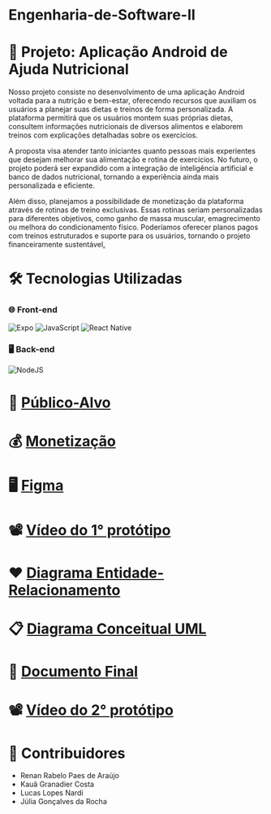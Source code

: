 # Engenharia-de-Software-II



# 🚧 Projeto: Aplicação Android de Ajuda Nutricional

  Nosso projeto consiste no desenvolvimento de uma aplicação Android voltada para a nutrição e bem-estar, oferecendo recursos que auxiliam os usuários a planejar suas dietas e treinos de forma personalizada. A plataforma permitirá que os usuários montem suas próprias dietas, consultem informações nutricionais de diversos alimentos e elaborem treinos com explicações detalhadas sobre os exercícios.
  
  A proposta visa atender tanto iniciantes quanto pessoas mais experientes que desejam melhorar sua alimentação e rotina de exercícios. No futuro, o projeto poderá ser expandido com a integração de inteligência artificial e banco de dados nutricional, tornando a experiência ainda mais personalizada e eficiente.
  
  Além disso, planejamos a possibilidade de monetização da plataforma através de rotinas de treino exclusivas. Essas rotinas seriam personalizadas para diferentes objetivos, como ganho de massa muscular, emagrecimento ou melhora do condicionamento físico. Poderíamos oferecer planos pagos com treinos estruturados e suporte para os usuários, tornando o projeto financeiramente sustentável[.](https://prnt.sc/0qkosWjk0qBP)


#
# 🛠 Tecnologias Utilizadas

### 🌐 Front-end
![Expo](https://img.shields.io/badge/expo-1C1E24?style=for-the-badge&logo=expo&logoColor=#D04A37)
![JavaScript](https://img.shields.io/badge/javascript-%23323330.svg?style=for-the-badge&logo=javascript&logoColor=%23F7DF1E)
![React Native](https://img.shields.io/badge/react_native-%2320232a.svg?style=for-the-badge&logo=react&logoColor=%2361DAFB)

### 🖥️ Back-end

![NodeJS](https://img.shields.io/badge/node.js-6DA55F?style=for-the-badge&logo=node.js&logoColor=white)

#
# 🎯 [Público-Alvo](documentação/usuarios.md)

# 💰 [Monetização](documentação/monetizacao.md)
  
# 🖥️ [Figma](https://www.figma.com/design/sj7QCNFbRAiYcR4bNlcc1M/Trabalho-Glauco?node-id=0-1&p=f&t=tyfGsAzgxpMiwClG-0)
# 📽️ [Vídeo do 1° protótipo](https://www.youtube.com/watch?v=jyv7lmC-WWg)
# ❤️ [Diagrama Entidade-Relacionamento](https://github.com/Neo-TimeOut/Engenharia-de-Software-II/blob/main/documenta%C3%A7%C3%A3o/DER%20Nutricode%20New.png)
# 📋 [Diagrama Conceitual UML](https://miro.com/app/board/uXjVIq1JWFU=/?share_link_id=640516370515)
# 📄 [Documento Final](https://github.com/Neo-TimeOut/Engenharia-de-Software-II/blob/main/documenta%C3%A7%C3%A3o/Documento%20Final.pdf)
# 📽️ [Vídeo do 2° protótipo](https://www.youtube.com/watch?v=F4vib8719gA)

# 👥 Contribuidores

- Renan Rabelo Paes de Araújo
- Kauã Granadier Costa
- Lucas Lopes Nardi
- Júlia Gonçalves da Rocha


